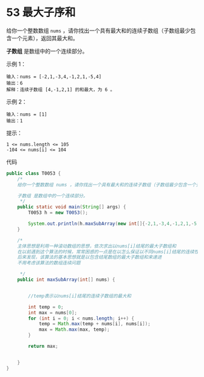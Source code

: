 # 53 最大子序和

给你一个整数数组 `nums` ，请你找出一个具有最大和的连续子数组（子数组最少包含一个元素），返回其最大和。

**子数组** 是数组中的一个连续部分。

示例 1：

```
输入：nums = [-2,1,-3,4,-1,2,1,-5,4]
输出：6
解释：连续子数组 [4,-1,2,1] 的和最大，为 6 。
```


示例 2：

```
输入：nums = [1]
输出：1
```

提示：

```
1 <= nums.length <= 105
-104 <= nums[i] <= 104
```

代码

```java
public class T0053 {
    /*
    给你一个整数数组 nums ，请你找出一个具有最大和的连续子数组（子数组最少包含一个元素），返回其最大和。

    子数组 是数组中的一个连续部分。
     */
    public static void main(String[] args) {
        T0053 h = new T0053();

        System.out.println(h.maxSubArray(new int[]{-2,1,-3,4,-1,2,1,-5,4}));
    }

    /*
    主体思想是利用一种滚动数组的思想，依次求出以nums[i]结尾的最大子数组和
    在以前遇到这个算法的时候，常常困惑的一点是在以怎么保证以不同nums[i]结尾的连续性
    后来发现，该算法的基本思想就是以包含结尾数组的最大子数组和来递进
    不用考虑该算法的数组连续问题

     */
    public int maxSubArray(int[] nums) {


        //temp表示以nums[i]结尾的连续子数组的最大和

        int temp = 0;
        int max = nums[0];
        for (int i = 0; i < nums.length; i++) {
            temp = Math.max(temp + nums[i], nums[i]);
            max = Math.max(max, temp);
        }

        return max;


    }
}

```



